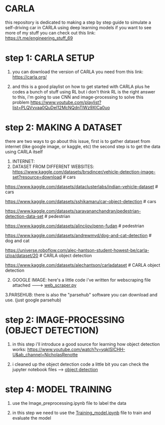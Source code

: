 # CARLA
 this repository is dedicated to making a step by step guide to simulate a self-driving car in CARLA using deep learning models 
 if you want to see more of my stuff you can check out this link:
 https://t.me/engineering_stuff_69

# step 1: CARLA SETUP

 1. you can download the version of CARLA you need from this link: 
 https://carla.org/

 2. and this is a good playlist on how to get started with CARLA plus he codes a bunch of stuff using RL but i don't think RL is the right answer to this, i'm going to use CNN and image-processing to solve this problem
 https://www.youtube.com/playlist?list=PLQVvvaa0QuDeI12McNQdnTlWz9XlCa0uo

# step 2: MAKING A DATASET
 there are two ways to go about this issue, first is to gather dataset from internet (like google image, or kaggle, etc) 
 the second step is to get the data using CARLA itself
 
 1. INTERNET:
  1. DATASET FROM DIFFERENT WEBSITES:
   https://www.kaggle.com/datasets/brsdincer/vehicle-detection-image-set?resource=download    # cars

   https://www.kaggle.com/datasets/dataclusterlabs/indian-vehicle-dataset                     # cars

   https://www.kaggle.com/datasets/sshikamaru/car-object-detection                            # cars

   https://www.kaggle.com/datasets/saravananchandran/pedestrian-detection-data-set            # pedestrian

   https://www.kaggle.com/datasets/alincijov/penn-fudan                                       # pedestrian

   https://www.kaggle.com/datasets/andrewmvd/dog-and-cat-detection                            # dog and cat

   https://universe.roboflow.com/alec-hantson-student-howest-be/carla-izloa/dataset/20        # CARLA object detection 

   https://www.kaggle.com/datasets/alechantson/carladataset                                   # CARLA object detection
   
  2. GOOGLE IMAGE: here's a little code i've written for webscraping file attached ---> [web_scraper.py](https://github.com/ArthasMenethil-A/CARLA/blob/main/web_scraper.py)
   
  3.PARSEHUB: there is also the "parsehub" software you can download and use. (just google parsehub)

# step 2: IMAGE-PROCESSING (OBJECT DETECTION)

 1. in this step i'll introduce a good source for learning how object detection works:
 https://www.youtube.com/watch?v=yqkISICHH-U&ab_channel=NicholasRenotte

 2. i cleaned up the object detection code a little bit you can check the jupyter notebook files --> [object detection](https://github.com/ArthasMenethil-A/CARLA/tree/main/object%20detection)

# step 4: MODEL TRAINING

 1. use the Image_preprocessing.ipynb file to label the data

 2. in this step we need to use the [Training_model.ipynb](https://github.com/ArthasMenethil-A/CARLA/blob/main/object%20detection/Training_model.ipynb) file to train and evaluate the model

